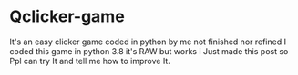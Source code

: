# Qclicker-game
It's an easy clicker game coded in python by me not finished nor refined
I coded this game in python 3.8 it's RAW but works i Just made this post so Ppl can try It and tell me how to improve It.
